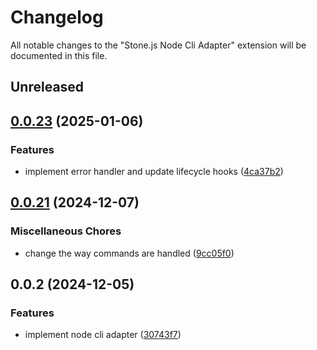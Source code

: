 # Changelog

All notable changes to the "Stone.js Node Cli Adapter" extension will be documented in this file.

## Unreleased


## [0.0.23](https://github.com/stonemjs/node-cli-adapter/compare/v0.0.21...v0.0.23) (2025-01-06)


### Features

* implement error handler and update lifecycle hooks ([4ca37b2](https://github.com/stonemjs/node-cli-adapter/commit/4ca37b2b0c5fee68c5c4db257f745b084b64de79))

## [0.0.21](https://github.com/stonemjs/node-cli-adapter/compare/v0.0.2...v0.0.21) (2024-12-07)


### Miscellaneous Chores

* change the way commands are handled ([9cc05f0](https://github.com/stonemjs/node-cli-adapter/commit/9cc05f016f2877068f98d788dc5671f7a043d65c))

## 0.0.2 (2024-12-05)


### Features

* implement node cli adapter ([30743f7](https://github.com/stonemjs/node-cli-adapter/commit/30743f7aaaae46db17826e810be4549d56406b6f))
